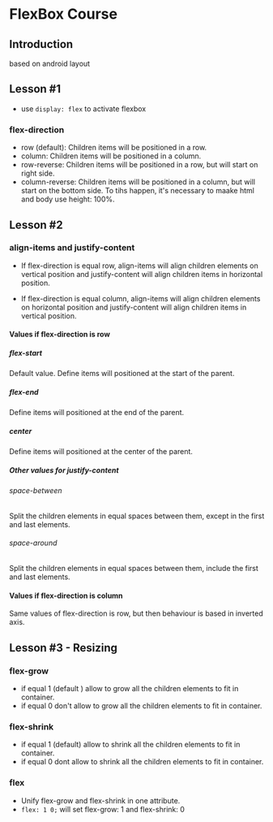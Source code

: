 # FlexBox Course

## Introduction

based on android layout

## Lesson #1

- use `display: flex` to activate flexbox

### flex-direction

- row (default): Children items will be positioned in a row.
- column: Children items will be positioned in a column.
- row-reverse: Children items will be positioned in a row, but will start on right side.
- column-reverse: Children items will be positioned in a column, but will start on the bottom side. To tihs happen, it's necessary to maake html and body use height: 100%.

## Lesson #2

### align-items and justify-content

- If flex-direction is equal row, align-items will align children elements on vertical position and justify-content will align children items in horizontal position.

- If flex-direction is equal column, align-items will align children elements on horizontal position and justify-content will align children items in vertical position.

#### Values if flex-direction is row

##### flex-start

Default value. Define items will positioned at the start of the parent.

##### flex-end

Define items will positioned at the end of the parent.

##### center

Define items will positioned at the center of the parent.

##### Other values for justify-content

###### space-between

Split the children elements in equal spaces between them, except in the first and last elements.

###### space-around

Split the children elements in equal spaces between them, include the first and last elements.

#### Values if flex-direction is column

Same values of flex-direction is row, but then behaviour is based in inverted axis.

## Lesson #3 - Resizing

### flex-grow

- if equal 1 (default ) allow to grow all the children elements to fit in container.
- if equal 0 don't allow to grow all the children elements to fit in container.

### flex-shrink

- if equal 1 (default) allow to shrink all the children elements to fit in container.
- if equal 0 dont allow to shrink all the children elements to fit in container.

### flex

- Unify flex-grow and flex-shrink in one attribute.
- `flex: 1 0;` will set flex-grow: 1 and flex-shrink: 0
